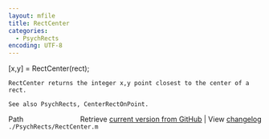 ```yaml
---
layout: mfile
title: RectCenter
categories:
  - PsychRects
encoding: UTF-8
---
```


   [x,y] = RectCenter(rect);  

    RectCenter returns the integer x,y point closest to the center of a rect.  

    See also PsychRects, CenterRectOnPoint.  


<div class="code_header" style="text-align:right;">
  <span style="float:left;">Path&nbsp;&nbsp;</span> <span class="counter">Retrieve <a href=
  "https://raw.github.com/Psychtoolbox-3/Psychtoolbox-3/beta/./PsychRects/RectCenter.m">current version from GitHub</a> | View <a href=
  "https://github.com/Psychtoolbox-3/Psychtoolbox-3/commits/beta/./PsychRects/RectCenter.m">changelog</a></span>
</div>
<div class="code">
  <code>./PsychRects/RectCenter.m</code>
</div>
